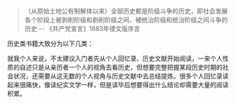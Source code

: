 
> （从原始土地公有制解体以来）全部历史都是阶级斗争的历史，即社会发展各个阶段上被剥削阶级和剥削阶级之间、被统治阶级和统治阶级之间斗争的历史
> -- 《共产党宣言》1883年德文版序言

历史类书籍大致分为以下几类：



就我个人来说，不太建议入门者先从个人回忆录、历史文献开始阅读，一来个人性质的自述只是从亲历者一个人的视角去看历史，但想要完整把握某段历史时期的社会状况，还需要从这无数的个人视角与历史文献中去总结提炼。很多个人回忆录读起来很痛快，像读纪实文学一样，但是读毕后想要得出什么结论却需要大量的阅读积累。
